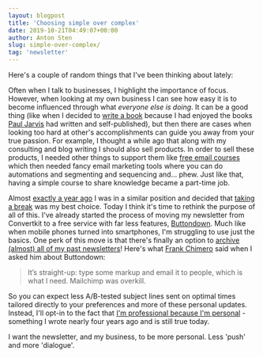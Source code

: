 ```yaml
---
layout: blogpost
title: 'Choosing simple over complex'
date: 2019-10-21T04:49:07+00:00
author: Anton Sten
slug: simple-over-complex/
tag: 'newsletter'
---
```


Here's a couple of random things that I've been thinking about lately:

Often when I talk to businesses, I highlight the importance of focus. However, when looking at my own business I can see how easy it is to become influenced through what *everyone else is doing*. It can be a good thing (like when I decided to [write a book](https://www.antonsten.com/books/) because I had enjoyed the books [Paul Jarvis](https://pjrvs.com) had written and self-published), but then there are cases when looking too hard at other's accomplishments can guide you away from your true passion. For example, I thought a while ago that along with my consulting and blog writing I should also sell products. In order to sell these products, I needed other things to support them like [free email courses](https://www.antonsten.com/uxcourse/) which then needed fancy email marketing tools where you can do automations and segmenting and sequencing and... phew. Just like that, having a simple course to share knowledge became a part-time job.

Almost [exactly a year ago](https://www.antonsten.com/break/) I was in a similar position and decided that [taking a break](https://www.antonsten.com/break/) was my best choice. Today I think it's time to rethink the purpose of all of this. I've already started the process of moving my newsletter from Convertkit to a free service with far less features, [Buttondown](https://buttondown.email/). Much like when mobile phones turned into smartphones, I'm struggling to use just the basics. One perk of this move is that there's finally an option to [archive (almost) all of my past newsletters](https://buttondown.email/antonsten/archive/)! Here's what [Frank Chimero](https://frankchimero.com) said when I asked him about Buttondown:

> It’s straight-up: type some markup and email it to people, which is what I need. Mailchimp was overkill.

So you can expect less A/B-tested subject lines sent on optimal times tailored directly to your preferences and more of these personal updates. Instead, I'll opt-in to the fact that [I'm professional because I'm personal](https://www.antonsten.com/i-am-professional-because-i-am-personal/) - something I wrote nearly four years ago and is still true today.

I want the newsletter, and my business, to be more personal. Less 'push' and more 'dialogue'.
